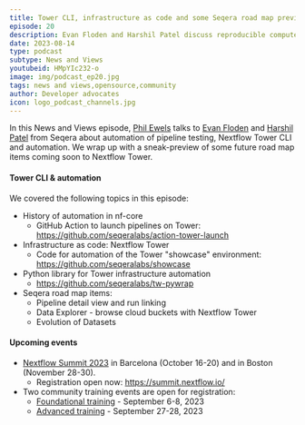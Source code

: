```yaml
---
title: Tower CLI, infrastructure as code and some Seqera road map previews
episode: 20
description: Evan Floden and Harshil Patel discuss reproducible compute with the Tower CLI and new data tools on the Seqera road map.
date: 2023-08-14
type: podcast
subtype: News and Views
youtubeid: HMpYIc232-o
image: img/podcast_ep20.jpg
tags: news and views,opensource,community
author: Developer advocates
icon: logo_podcast_channels.jpg
---
```


In this News and Views episode, [Phil Ewels](https://twitter.com/tallphil) talks to [Evan Floden](https://twitter.com/EvanFloden) and [Harshil Patel](https://twitter.com/aka_hpatel) from Seqera about automation of pipeline testing, Nextflow Tower CLI and automation. We wrap up with a sneak-preview of some future road map items coming soon to Nextflow Tower.

<!-- end-archive-description -->

#### Tower CLI & automation

We covered the following topics in this episode:

* History of automation in nf-core
    * GitHub Action to launch pipelines on Tower: <https://github.com/seqeralabs/action-tower-launch>
* Infrastructure as code: Nextflow Tower
    * Code for automation of the Tower "showcase" environment: <https://github.com/seqeralabs/showcase>
* Python library for Tower infrastructure automation
    * <https://github.com/seqeralabs/tw-pywrap>
* Seqera road map items:
    * Pipeline detail view and run linking
    * Data Explorer - browse cloud buckets with Nextflow Tower
    * Evolution of Datasets

#### Upcoming events

* [Nextflow Summit 2023](https://summit.nextflow.io/) in Barcelona (October 16-20) and in Boston (November 28-30).
    * Registration open now: <https://summit.nextflow.io/>
* Two community training events are open for registration:
    * [Foundational training](https://nf-co.re/events/2023/training-basic-2023) - September 6-8, 2023
    * [Advanced training](https://nf-co.re/events/2023/training-sept-2023) - September 27-28, 2023
